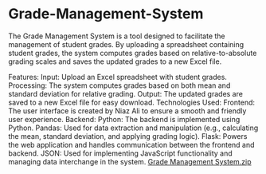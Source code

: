 # Grade-Management-System
The Grade Management System is a tool designed to facilitate the management of student grades. By uploading a spreadsheet containing student grades, the system computes grades based on relative-to-absolute grading scales and saves the updated grades to a new Excel file.

Features:
Input: Upload an Excel spreadsheet with student grades.
Processing: The system computes grades based on both mean and standard deviation for relative grading.
Output: The updated grades are saved to a new Excel file for easy download.
Technologies Used:
Frontend: The user interface is created by Niaz Ali to ensure a smooth and friendly user experience.
Backend:
Python: The backend is implemented using Python.
Pandas: Used for data extraction and manipulation (e.g., calculating the mean, standard deviation, and applying grading logic).
Flask: Powers the web application and handles communication between the frontend and backend.
JSON: Used for implementing JavaScript functionality and managing data interchange in the system.
[Grade Management System.zip](https://github.com/user-attachments/files/18551141/Grade.Management.System.zip)


